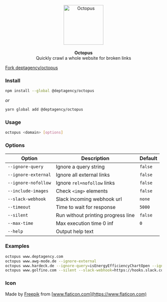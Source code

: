 <p align="center">
    <img src="https://raw.githubusercontent.com/deptagency/octopus/master/octopus.png" width="128" height="128" alt="Octopus">
    <br>
    <br>
    <b>Octopus</b>
    <br>
    Quickly crawl a whole website for broken links
</p>

[Fork deptagency/octopus](https://github.com/deptagency/octopus)


### Install

```bash
npm install --global @deptagency/octopus
```

*or*

```bash
yarn global add @deptagency/octopus
```


### Usage

```bash
octopus <domain> [options]
```


### Options

Option | Description | Default
------ | ----------- | -------
`--ignore-query` | Ignore a query string | `false`
`--ignore-external` | Ignore all external links | `false`
`--ignore-nofollow` | Ignore `rel=nofollow` links | `false`
`--include-images` | Check `<img>` elements | `false`
`--slack-webhook` | Slack incoming webhook url | `none`
`--timeout` | Time to wait for response | `5000`
`--silent` | Run without printing progress line | `false`
`--max-time` | Max execution time 0 inf |  `0`
`--help` | Output help text |  


### Examples

```bash
octopus www.deptagency.com
octopus www.awg-mode.de --ignore-external
octopus www.hardeck.de --ignore-query=isEnergyEfficiencyChartOpen --ignore-query=followSearch
octopus www.golfino.com --silent --slack-webhook=https://hooks.slack.com/services/XXX/XXX/XXX
```


### Icon
Made by [Freepik](https://www.freepik.com) from [www.flaticon.com](https://www.flaticon.com)
